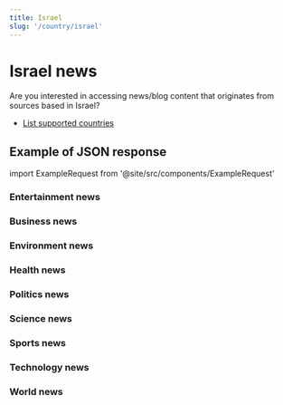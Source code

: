 ```yaml
---
title: Israel
slug: '/country/israel'
---
```


# Israel news

Are you interested in accessing news/blog content that originates from sources based in Israel?

- [List supported countries](/get-articles/countries)

## Example of JSON response

import ExampleRequest from '@site/src/components/ExampleRequest'

### Entertainment news
<ExampleRequest url="https://apitube.io/v1/news/articles?limit=2&category=news/Arts_and_Entertainment&country=il"></ExampleRequest>

### Business news
<ExampleRequest url="https://apitube.io/v1/news/articles?limit=2&category=news/Business&country=il"></ExampleRequest>

### Environment news
<ExampleRequest url="https://apitube.io/v1/news/articles?limit=2&category=news/Environment&country=il"></ExampleRequest>

### Health news
<ExampleRequest url="https://apitube.io/v1/news/articles?limit=2&category=news/Health&country=il"></ExampleRequest>

### Politics news
<ExampleRequest url="https://apitube.io/v1/news/articles?limit=2&category=news/Politics&country=il"></ExampleRequest>

### Science news
<ExampleRequest url="https://apitube.io/v1/news/articles?limit=2&category=news/Science&country=il"></ExampleRequest>

### Sports news
<ExampleRequest url="https://apitube.io/v1/news/articles?limit=2&category=news/Sports&country=il"></ExampleRequest>

### Technology news
<ExampleRequest url="https://apitube.io/v1/news/articles?limit=2&category=news/Technology&country=il"></ExampleRequest>

### World news
<ExampleRequest url="https://apitube.io/v1/news/articles?limit=2&category=news/World&country=il"></ExampleRequest>
